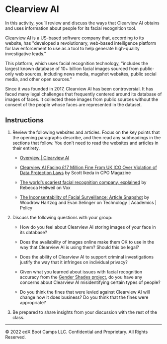 # Clearview AI

In this activity, you’ll review and discuss the ways that Clearview AI obtains and uses information about people for its facial recognition tool.

[Clearview AI](https://www.clearview.ai/) is a US-based software company that, according to its website, has "developed a revolutionary, web-based intelligence platform for law enforcement to use as a tool to help generate high-quality investigative leads."

This platform, which uses facial recognition technology, "includes the largest known database of 10+ billion facial images sourced from public-only web sources, including news media, mugshot websites, public social media, and other open sources.​"

Since it was founded in 2017, Clearview AI has been controversial. It has faced many legal challenges that frequently centered around its database of images of faces. It collected these images from public sources without the consent of the people whose faces are represented in the dataset.

## Instructions

1. Review the following websites and articles. Focus on the key points that the opening paragraphs describe, and then read any subheadings in the sections that follow. You don’t need to read the websites and articles in their entirety.

    * [Overview | Clearview AI](https://www.clearview.ai/overview)

    * [Clearview AI Facing £17 Million Fine From UK ICO Over Violation of Data Protection Laws](https://www.cpomagazine.com/data-privacy/clearview-ai-facing-17-million-fine-from-uk-ico-over-violation-of-data-protection-laws/) by Scott Ikeda in CPO Magazine

    * [The world’s scariest facial recognition company, explained](https://www.vox.com/recode/2020/2/11/21131991/clearview-ai-facial-recognition-database-law-enforcement) by Rebecca Heilweil on Vox

    * [The Inconsentability of Facial Surveillance: Article Snapshot](https://www.techpolicy.com/Articles/I/Inconsentability-of-Facial-Surveillance.aspx) by Woodrow Hartzog and Evan Selinger on Technology | Academics | Policy

2. Discuss the following questions with your group:

    * How do you feel about Clearview AI storing images of your face in its database?

    * Does the availability of images online make them OK to use in the way that Clearview AI is using them? Should this be legal?

    * Does the ability of Clearview AI to support criminal investigations justify the way that it infringes on individual privacy?

    * Given what you learned about issues with facial recognition accuracy from the [Gender Shades project](http://gendershades.org/overview.html), do you have any concerns about Clearview AI misidentifying certain types of people?

    * Do you think the fines that were levied against Clearview AI will change how it does business? Do you think that the fines were appropriate?

3. Be prepared to share insights from your discussion with the rest of the class.

---

© 2022 edX Boot Camps LLC. Confidential and Proprietary. All Rights Reserved.